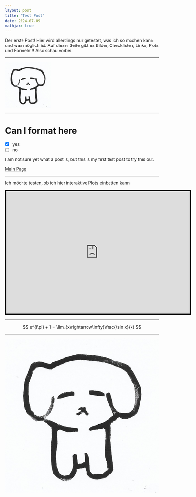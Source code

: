 ```yaml
---
layout: post
title: "Test Post"
date: 2024-07-09
mathjax: true
---
```


Der erste Post! Hier wird allerdings nur getestet, was ich so machen kann und was möglich ist. Auf dieser Seite gibt es Bilder, Checklisten, Links, Plots und Formeln!!! Also schau vorbei.

***

<img src="/assets/boi.jpg" alt="Boi" width="150"/>

***

# Can I format here

- [x] yes
- [ ] no

I am not sure yet what a post is, but this is my first test post to try this out.

[Main Page](https://eloisius.github.io)

***

Ich möchte testen, ob ich hier interaktive Plots einbetten kann

<center>
 <iframe src="https://eloisius.github.io/file.html" title="Test Plot" width=600 height=400 style="border:4px solid black;"></iframe>
</center>

***

$$ e^{i\pi} + 1 = \lim_{x\rightarrow\infty}\frac{\sin x}{x} $$

***

![Boi](/assets/boi.jpg)
